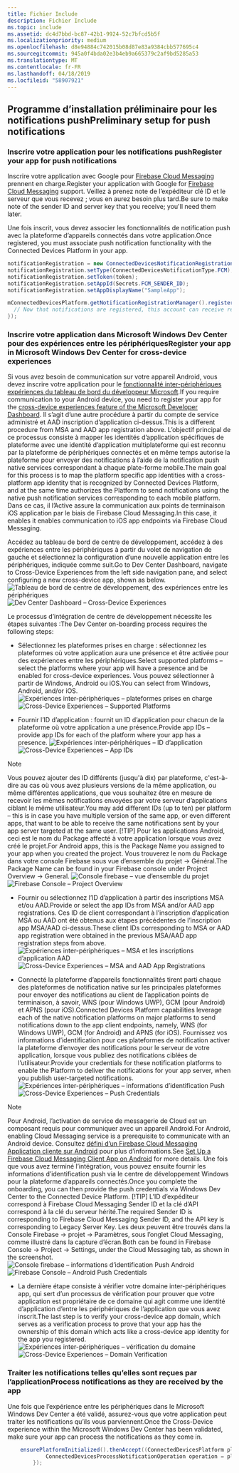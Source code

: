 ```yaml
---
title: Fichier Include
description: Fichier Include
ms.topic: include
ms.assetid: dc4d7bbd-bc87-42b1-9924-52c7bfcd5b5f
ms.localizationpriority: medium
ms.openlocfilehash: d8e94884c742015b08d87e83a9384cbb577695c4
ms.sourcegitcommit: 945a0f4bda02e3b4eb9a665379c2af9bd5285a53
ms.translationtype: MT
ms.contentlocale: fr-FR
ms.lasthandoff: 04/18/2019
ms.locfileid: "58907921"
---
```

## <a name="preliminary-setup-for-push-notifications"></a><span data-ttu-id="59f2d-103">Programme d’installation préliminaire pour les notifications push</span><span class="sxs-lookup"><span data-stu-id="59f2d-103">Preliminary setup for push notifications</span></span>

### <a name="register-your-app-for-push-notifications"></a><span data-ttu-id="59f2d-104">Inscrire votre application pour les notifications push</span><span class="sxs-lookup"><span data-stu-id="59f2d-104">Register your app for push notifications</span></span>

<span data-ttu-id="59f2d-105">Inscrire votre application avec Google pour [Firebase Cloud Messaging](https://firebase.google.com/docs/cloud-messaging/android/client) prennent en charge.</span><span class="sxs-lookup"><span data-stu-id="59f2d-105">Register your application with Google for [Firebase Cloud Messaging](https://firebase.google.com/docs/cloud-messaging/android/client) support.</span></span> <span data-ttu-id="59f2d-106">Veillez à prenez note de l’expéditeur clé ID et le serveur que vous recevez ; vous en aurez besoin plus tard.</span><span class="sxs-lookup"><span data-stu-id="59f2d-106">Be sure to make note of the sender ID and server key that you receive; you'll need them later.</span></span> 

<span data-ttu-id="59f2d-107">Une fois inscrit, vous devez associer les fonctionnalités de notification push avec la plateforme d’appareils connectés dans votre application.</span><span class="sxs-lookup"><span data-stu-id="59f2d-107">Once registered, you must associate push notification functionality with the Connected Devices Platform in your app.</span></span>

```Java
notificationRegistration = new ConnectedDevicesNotificationRegistration();
notificationRegistration.setType(ConnectedDevicesNotificationType.FCM);
notificationRegistration.setToken(token);
notificationRegistration.setAppId(Secrets.FCM_SENDER_ID);
notificationRegistration.setAppDisplayName("SampleApp");

mConnectedDevicesPlatform.getNotificationRegistrationManager().registerForAccountAsync(mConnectedDevicesAccount).whenComplete(() -> {
  // Now that notifications are registered, this account can receive replies to commands and incoming commands.
});
```

### <a name="register-your-app-in-microsoft-windows-dev-center-for-cross-device-experiences"></a><span data-ttu-id="59f2d-108">Inscrire votre application dans Microsoft Windows Dev Center pour des expériences entre les périphériques</span><span class="sxs-lookup"><span data-stu-id="59f2d-108">Register your app in Microsoft Windows Dev Center for cross-device experiences</span></span>
<span data-ttu-id="59f2d-109">Si vous avez besoin de communication sur votre appareil Android, vous devez inscrire votre application pour le [fonctionnalité inter-périphériques expériences du tableau de bord du développeur Microsoft](https://developer.microsoft.com/dashboard/crossplatform/web).</span><span class="sxs-lookup"><span data-stu-id="59f2d-109">If you require communication to your Android device, you need to register your app for the [cross-device experiences feature of the Microsoft Developer Dashboard](https://developer.microsoft.com/dashboard/crossplatform/web).</span></span> <span data-ttu-id="59f2d-110">Il s’agit d’une autre procédure à partir du compte de service administré et AAD inscription d’application ci-dessus.</span><span class="sxs-lookup"><span data-stu-id="59f2d-110">This is a different procedure from MSA and AAD app registration above.</span></span>  <span data-ttu-id="59f2d-111">L’objectif principal de ce processus consiste à mapper les identités d’application spécifiques de plateforme avec une identité d’application multiplateforme qui est reconnu par la plateforme de périphériques connectés et en même temps autorise la plateforme pour envoyer des notifications à l’aide de la notification push native services correspondant à chaque plate-forme mobile.</span><span class="sxs-lookup"><span data-stu-id="59f2d-111">The main goal for this process is to map the platform specific app identities with a cross-platform app identity that is recognized by Connected Devices Platform, and at the same time authorizes the Platform to send notifications using the native push notification services corresponding to each mobile platform.</span></span> <span data-ttu-id="59f2d-112">Dans ce cas, il l’Active assure la communication aux points de terminaison iOS application par le biais de Firebase Cloud Messaging.</span><span class="sxs-lookup"><span data-stu-id="59f2d-112">In this case, it enables it enables communication to iOS app endpoints via Firebase Cloud Messaging.</span></span>

<span data-ttu-id="59f2d-113">Accédez au tableau de bord de centre de développement, accédez à des expériences entre les périphériques à partir du volet de navigation de gauche et sélectionnez la configuration d’une nouvelle application entre les périphériques, indiquée comme suit.</span><span class="sxs-lookup"><span data-stu-id="59f2d-113">Go to Dev Center Dashboard, navigate to Cross-Device Experiences from the left side navigation pane, and select configuring a new cross-device app, shown as below.</span></span>
<span data-ttu-id="59f2d-114">![Tableau de bord de centre de développement, des expériences entre les périphériques](../../notifications/media/dev_center_portal/dev_center_portal_1_overview.png)</span><span class="sxs-lookup"><span data-stu-id="59f2d-114">![Dev Center Dashboard – Cross-Device Experiences](../../notifications/media/dev_center_portal/dev_center_portal_1_overview.png)</span></span>

<span data-ttu-id="59f2d-115">Le processus d’intégration de centre de développement nécessite les étapes suivantes :</span><span class="sxs-lookup"><span data-stu-id="59f2d-115">The Dev Center on-boarding process requires the following steps:</span></span>
* <span data-ttu-id="59f2d-116">Sélectionnez les plateformes prises en charge : sélectionnez les plateformes où votre application aura une présence et être activée pour des expériences entre les périphériques.</span><span class="sxs-lookup"><span data-stu-id="59f2d-116">Select supported platforms – select the platforms where your app will have a presence and be enabled for cross-device experiences.</span></span> <span data-ttu-id="59f2d-117">Vous pouvez sélectionner à partir de Windows, Android ou iOS.</span><span class="sxs-lookup"><span data-stu-id="59f2d-117">You can select from Windows, Android, and/or iOS.</span></span>
<span data-ttu-id="59f2d-118">![Expériences inter-périphériques – plateformes prises en charge](../../notifications/media/dev_center_portal/dev_center_portal_2_supported_platforms.png)</span><span class="sxs-lookup"><span data-stu-id="59f2d-118">![Cross-Device Experiences – Supported Platforms](../../notifications/media/dev_center_portal/dev_center_portal_2_supported_platforms.png)</span></span>

* <span data-ttu-id="59f2d-119">Fournir l’ID d’application : fournit un ID d’application pour chacun de la plateforme où votre application a une présence.</span><span class="sxs-lookup"><span data-stu-id="59f2d-119">Provide app IDs – provide app IDs for each of the platform where your app has a presence.</span></span> 
<span data-ttu-id="59f2d-120">![Expériences inter-périphériques – ID d’application](../../notifications/media/dev_center_portal/dev_center_portal_3_app_ids.png)</span><span class="sxs-lookup"><span data-stu-id="59f2d-120">![Cross-Device Experiences – App IDs](../../notifications/media/dev_center_portal/dev_center_portal_3_app_ids.png)</span></span>
> [!NOTE]
> <span data-ttu-id="59f2d-121">Vous pouvez ajouter des ID différents (jusqu'à dix) par plateforme, c'est-à-dire au cas où vous avez plusieurs versions de la même application, ou même différentes applications, que vous souhaitez être en mesure de recevoir les mêmes notifications envoyées par votre serveur d’applications ciblant le même utilisateur.</span><span class="sxs-lookup"><span data-stu-id="59f2d-121">You may add different IDs (up to ten) per platform – this is in case you have multiple version of the same app, or even different apps, that want to be able to receive the same notifications sent by your app server targeted at the same user.</span></span> 
> [!TIP] 
> <span data-ttu-id="59f2d-122">Pour les applications Android, ceci est le nom du Package affecté à votre application lorsque vous avez créé le projet.</span><span class="sxs-lookup"><span data-stu-id="59f2d-122">For Android apps, this is the Package Name you assigned to your app when you created the project.</span></span> <span data-ttu-id="59f2d-123">Vous trouverez le nom du Package dans votre console Firebase sous vue d’ensemble du projet -> Général.</span><span class="sxs-lookup"><span data-stu-id="59f2d-123">The Package Name can be found in your Firebase console under Project Overview -> General.</span></span>
<span data-ttu-id="59f2d-124">![Console firebase – vue d’ensemble du projet](../../notifications/media/dev_center_portal/firebase_overview.png)</span><span class="sxs-lookup"><span data-stu-id="59f2d-124">![Firebase Console – Project Overview](../../notifications/media/dev_center_portal/firebase_overview.png)</span></span>

* <span data-ttu-id="59f2d-125">Fournir ou sélectionnez l’ID d’application à partir des inscriptions MSA et/ou AAD.</span><span class="sxs-lookup"><span data-stu-id="59f2d-125">Provide or select the app IDs from MSA and/or AAD app registrations.</span></span> <span data-ttu-id="59f2d-126">Ces ID de client correspondant à l’inscription d’application MSA ou AAD ont été obtenus aux étapes précédentes de l’inscription app MSA/AAD ci-dessus.</span><span class="sxs-lookup"><span data-stu-id="59f2d-126">These client IDs corresponding to MSA or AAD app registration were obtained in the previous MSA/AAD app registration steps from above.</span></span> 
<span data-ttu-id="59f2d-127">![Expériences inter-périphériques – MSA et les inscriptions d’application AAD](../../notifications/media/dev_center_portal/dev_center_portal_4_msa_aad_connections.png)</span><span class="sxs-lookup"><span data-stu-id="59f2d-127">![Cross-Device Experiences – MSA and AAD App Registrations](../../notifications/media/dev_center_portal/dev_center_portal_4_msa_aad_connections.png)</span></span>

* <span data-ttu-id="59f2d-128">Connecté la plateforme d’appareils fonctionnalités tirent parti chaque des plateformes de notification native sur les principales plateformes pour envoyer des notifications au client de l’application points de terminaison, à savoir, WNS (pour Windows UWP), GCM (pour Android) et APNS (pour iOS).</span><span class="sxs-lookup"><span data-stu-id="59f2d-128">Connected Devices Platform capabilities leverage each of the native notification platforms on major platforms to send notifications down to the app client endpoints, namely, WNS (for Windows UWP), GCM (for Android) and APNS (for iOS).</span></span> <span data-ttu-id="59f2d-129">Fournissez vos informations d’identification pour ces plateformes de notification activer la plateforme d’envoyer des notifications pour le serveur de votre application, lorsque vous publiez des notifications ciblées de l’utilisateur.</span><span class="sxs-lookup"><span data-stu-id="59f2d-129">Provide your credentials for these notification platforms to enable the Platform to deliver the notifications for your app server, when you publish user-targeted notifications.</span></span>
<span data-ttu-id="59f2d-130">![Expériences inter-périphériques – informations d’identification Push](../../notifications/media/dev_center_portal/dev_center_portal_5_push_credentials.png)</span><span class="sxs-lookup"><span data-stu-id="59f2d-130">![Cross-Device Experiences – Push Credentials](../../notifications/media/dev_center_portal/dev_center_portal_5_push_credentials.png)</span></span>
> [!NOTE] 
> <span data-ttu-id="59f2d-131">Pour Android, l’activation de service de messagerie de Cloud est un composant requis pour communiquer avec un appareil Android.</span><span class="sxs-lookup"><span data-stu-id="59f2d-131">For Android, enabling Cloud Messaging service is a prerequisite to communicate with an Android device.</span></span> <span data-ttu-id="59f2d-132">Consultez [défini d’un Firebase Cloud Messaging Application cliente sur Android](https://firebase.google.com/docs/cloud-messaging/android/client) pour plus d’informations.</span><span class="sxs-lookup"><span data-stu-id="59f2d-132">See [Set Up a Firebase Cloud Messaging Client App on Android](https://firebase.google.com/docs/cloud-messaging/android/client) for more details.</span></span> <span data-ttu-id="59f2d-133">Une fois que vous avez terminé l’intégration, vous pouvez ensuite fournir les informations d’identification push via le centre de développement Windows pour la plateforme d’appareils connectés.</span><span class="sxs-lookup"><span data-stu-id="59f2d-133">Once you complete the onboarding, you can then provide the push credentials via Windows Dev Center to the Connected Device Platform.</span></span> 
> [!TIP] 
> <span data-ttu-id="59f2d-134">L’ID d’expéditeur correspond à Firebase Cloud Messaging Sender ID et la clé d’API correspond à la clé du serveur hérité.</span><span class="sxs-lookup"><span data-stu-id="59f2d-134">The required Sender ID is corresponding to Firebase Cloud Messaging Sender ID, and the API key is corresponding to Legacy Server Key.</span></span> <span data-ttu-id="59f2d-135">Les deux peuvent être trouvés dans la Console Firebase -> projet -> Paramètres, sous l’onglet Cloud Messaging, comme illustré dans la capture d’écran.</span><span class="sxs-lookup"><span data-stu-id="59f2d-135">Both can be found in Firebase Console -> Project -> Settings, under the Cloud Messaging tab, as shown in the screenshot.</span></span>
<span data-ttu-id="59f2d-136">![Console firebase – informations d’identification Push Android](../../notifications/media/dev_center_portal/firebase_push_creds.png)</span><span class="sxs-lookup"><span data-stu-id="59f2d-136">![Firebase Console – Android Push Credentials](../../notifications/media/dev_center_portal/firebase_push_creds.png)</span></span>

* <span data-ttu-id="59f2d-137">La dernière étape consiste à vérifier votre domaine inter-périphériques app, qui sert d’un processus de vérification pour prouver que votre application est propriétaire de ce domaine qui agit comme une identité d’application d’entre les périphériques de l’application que vous avez inscrit.</span><span class="sxs-lookup"><span data-stu-id="59f2d-137">The last step is to verify your cross-device app domain, which serves as a verification process to prove that your app has the ownership of this domain which acts like a cross-device app identity for the app you registered.</span></span>
<span data-ttu-id="59f2d-138">![Expériences inter-périphériques – vérification du domaine](../../notifications/media/dev_center_portal/dev_center_portal_6_domain_verification.png)</span><span class="sxs-lookup"><span data-stu-id="59f2d-138">![Cross-Device Experiences – Domain Verification](../../notifications/media/dev_center_portal/dev_center_portal_6_domain_verification.png)</span></span>

### <a name="process-notifications-as-they-are-received-by-the-app"></a><span data-ttu-id="59f2d-139">Traiter les notifications telles qu’elles sont reçues par l’application</span><span class="sxs-lookup"><span data-stu-id="59f2d-139">Process notifications as they are received by the app</span></span>

<span data-ttu-id="59f2d-140">Une fois que l’expérience entre les périphériques dans le Microsoft Windows Dev Center a été validé, assurez-vous que votre application peut traiter les notifications qu’ils vous parviennent.</span><span class="sxs-lookup"><span data-stu-id="59f2d-140">Once the Cross-Device experience within the Microsoft Windows Dev Center has been validated, make sure your app can process the notifications as they come in.</span></span> 

```Java
    ensurePlatformInitialized().thenAccept((ConnectedDevicesPlatform platform) -> {
            ConnectedDevicesProcessNotificationOperation operation = platform.processNotification(data);
        });
```

